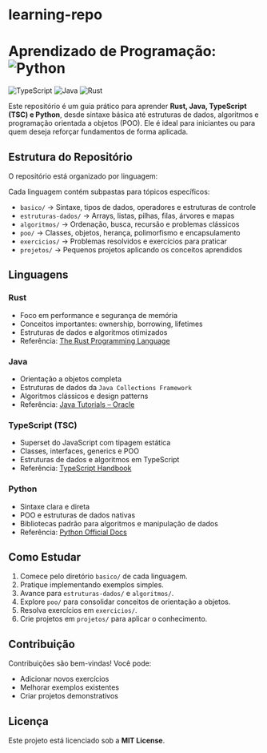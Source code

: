 # learning-repo

# Aprendizado de Programação: ![Python](https://img.shields.io/badge/Python-3776AB?logo=python&logoColor=white)
![TypeScript](https://img.shields.io/badge/TypeScript-3178C6?logo=typescript&logoColor=white)
![Java](https://img.shields.io/badge/Java-007396?logo=java&logoColor=white)
![Rust](https://img.shields.io/badge/Rust-000000?logo=rust&logoColor=white)

Este repositório é um guia prático para aprender **Rust, Java, TypeScript (TSC) e Python**, desde sintaxe básica até estruturas de dados, algoritmos e programação orientada a objetos (POO). Ele é ideal para iniciantes ou para quem deseja reforçar fundamentos de forma aplicada.

## Estrutura do Repositório

O repositório está organizado por linguagem:



Cada linguagem contém subpastas para tópicos específicos:

- `basico/` → Sintaxe, tipos de dados, operadores e estruturas de controle
- `estruturas-dados/` → Arrays, listas, pilhas, filas, árvores e mapas
- `algoritmos/` → Ordenação, busca, recursão e problemas clássicos
- `poo/` → Classes, objetos, herança, polimorfismo e encapsulamento
- `exercicios/` → Problemas resolvidos e exercícios para praticar
- `projetos/` → Pequenos projetos aplicando os conceitos aprendidos

## Linguagens

### Rust
- Foco em performance e segurança de memória
- Conceitos importantes: ownership, borrowing, lifetimes
- Estruturas de dados e algoritmos otimizados
- Referência: [The Rust Programming Language](https://doc.rust-lang.org/book/)

### Java
- Orientação a objetos completa
- Estruturas de dados da `Java Collections Framework`
- Algoritmos clássicos e design patterns
- Referência: [Java Tutorials – Oracle](https://docs.oracle.com/javase/tutorial/)

### TypeScript (TSC)
- Superset do JavaScript com tipagem estática
- Classes, interfaces, generics e POO
- Estruturas de dados e algoritmos em TypeScript
- Referência: [TypeScript Handbook](https://www.typescriptlang.org/docs/)

### Python
- Sintaxe clara e direta
- POO e estruturas de dados nativas
- Bibliotecas padrão para algoritmos e manipulação de dados
- Referência: [Python Official Docs](https://docs.python.org/3/)

## Como Estudar

1. Comece pelo diretório `basico/` de cada linguagem.
2. Pratique implementando exemplos simples.
3. Avance para `estruturas-dados/` e `algoritmos/`.
4. Explore `poo/` para consolidar conceitos de orientação a objetos.
5. Resolva exercícios em `exercicios/`.
6. Crie projetos em `projetos/` para aplicar o conhecimento.

## Contribuição

Contribuições são bem-vindas! Você pode:

- Adicionar novos exercícios
- Melhorar exemplos existentes
- Criar projetos demonstrativos

## Licença

Este projeto está licenciado sob a **MIT License**.

